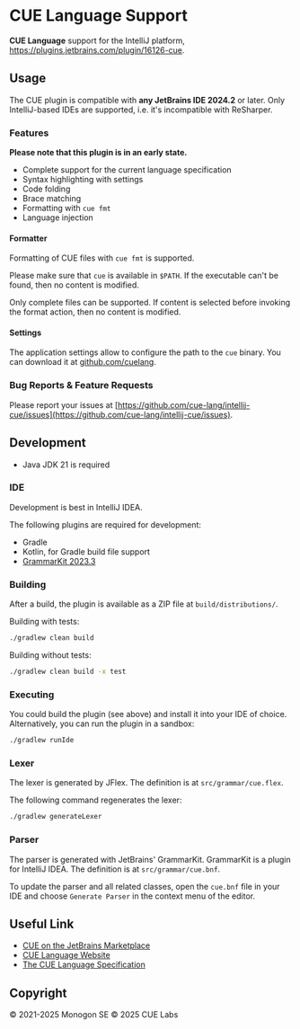 # CUE Language Support

**CUE Language** support for the IntelliJ platform, https://plugins.jetbrains.com/plugin/16126-cue.

## Usage

The CUE plugin is compatible with **any JetBrains IDE 2024.2** or later.
Only IntelliJ-based IDEs are supported, i.e. it's incompatible with ReSharper.

### Features

**Please note that this plugin is in an early state.**

- Complete support for the current language specification
- Syntax highlighting with settings
- Code folding
- Brace matching
- Formatting with `cue fmt`
- Language injection

#### Formatter

Formatting of CUE files with `cue fmt` is supported.

Please make sure that `cue` is available in `$PATH`. If the executable can't be found, then no content is modified.

Only complete files can be supported. If content is selected before invoking the format action, then no content is modified.

#### Settings

The application settings allow to configure the path to the `cue` binary.
You can download it at [github.com/cuelang](https://github.com/cuelang/cue/releases).

### Bug Reports & Feature Requests

Please report your issues at [https://github.com/cue-lang/intellij-cue/issues](https://github.com/cue-lang/intellij-cue/issues).

## Development

- Java JDK 21 is required

### IDE

Development is best in IntelliJ IDEA.

The following plugins are required for development:

- Gradle
- Kotlin, for Gradle build file support
- [GrammarKit 2023.3](https://plugins.jetbrains.com/plugin/6606-grammar-kit)

### Building

After a build, the plugin is available as a ZIP file at `build/distributions/`.

Building with tests:

```bash
./gradlew clean build
```

Building without tests:

```bash
./gradlew clean build -x test
```

### Executing

You could build the plugin (see above) and install it into your IDE of choice. Alternatively, you can run the plugin in a sandbox:

```bash
./gradlew runIde
```

### Lexer

The lexer is generated by JFlex. The definition is at `src/grammar/cue.flex`.

The following command regenerates the lexer:

```bash
./gradlew generateLexer
```

### Parser

The parser is generated with JetBrains' GrammarKit. GrammarKit is a plugin for IntelliJ IDEA. The definition is at `src/grammar/cue.bnf`.

To update the parser and all related classes, open the `cue.bnf` file in your IDE and choose `Generate Parser` in the context menu of the
editor.

## Useful Link

- [CUE on the JetBrains Marketplace](https://plugins.jetbrains.com/plugin/16126-cue)
- [CUE Language Website](https://cuelang.org/)
- [The CUE Language Specification](https://cuelang.org/docs/references/spec/)

## Copyright

&copy; 2021-2025 Monogon SE
&copy; 2025 CUE Labs
